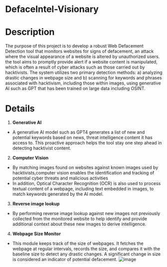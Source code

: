 # DefaceIntel-Visionary


# Description
The purpose of this project is to develop a robust Web Defacement Detection tool that monitors websites for signs of defacement, an attack where the visual appearance of a website is altered by unauthorized users. the tool aims to promptly provide alert if a website content is manipulated, which is often a result of cyber attacks such as those carried out by hacktivists. The system utilizes two primary detection methods: a) analyzing drastic changes in webpage size and b) scanning for keywords and phrases associated with hacktivism, including those within images, using generative AI such as GPT that has been trained on large data including OSINT.


# Details

1. **Generative AI**
- A generative AI model such as GPT4 generates a list of new and potential keywords based on news, threat intelligence content it has access to. This proactive approach helps the tool stay one step ahead in detecting hacktivist content.

2.  **Computer Vision**
- By matching images found on websites against known images used by hacktivists,computer vision enables the identification and tracking of potential cyber threats and malicious activities
- In addition,  Optical Character Recognition (OCR) is also used to process textual content of a webpage, including text embedded in images, to match keywords generated by the AI model.

3. **Reverse image lookup**
- By performing reverse image lookup against new images not previously collected from the monitored website to help identify and provide additional context about these new images to derive intelligence.

4. **Webpage Size Monitor**
- This module keeps track of the size of webpages. It fetches the webpage at regular intervals, records the size, and compares it with the baseline size to detect any drastic changes. A significant change in size is considered an indicator of potential defacement.
![image](https://github.com/rtan0/DefaceIntel-Visionary-LLM-Powered-Shield-with-OCR-Acuity/assets/153265724/306bd372-1435-4501-af01-4a28a5a33c96)
